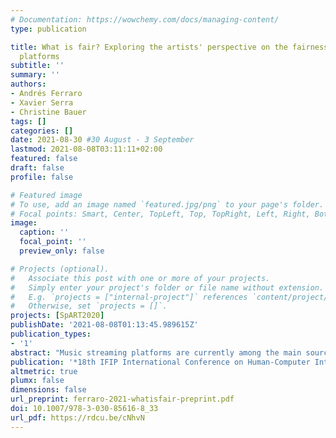 ```yaml
---
# Documentation: https://wowchemy.com/docs/managing-content/
type: publication

title: What is fair? Exploring the artists' perspective on the fairness of music streaming
  platforms
subtitle: ''
summary: ''
authors:
- Andrés Ferraro
- Xavier Serra
- Christine Bauer
tags: []
categories: []
date: 2021-08-30 #30 August - 3 September
lastmod: 2021-08-08T03:11:11+02:00
featured: false
draft: false
profile: false

# Featured image
# To use, add an image named `featured.jpg/png` to your page's folder.
# Focal points: Smart, Center, TopLeft, Top, TopRight, Left, Right, BottomLeft, Bottom, BottomRight.
image:
  caption: ''
  focal_point: ''
  preview_only: false

# Projects (optional).
#   Associate this post with one or more of your projects.
#   Simply enter your project's folder or file name without extension.
#   E.g. `projects = ["internal-project"]` references `content/project/deep-learning/index.md`.
#   Otherwise, set `projects = []`.
projects: [SpART2020]
publishDate: '2021-08-08T01:13:45.989615Z'
publication_types:
- '1'
abstract: "Music streaming platforms are currently among the main sources of music consumption, and the embedded recommender systems significantly influence what the users consume. There is an increasing interest to ensure that those platforms and systems are fair. Yet, we first need to understand what fairness means in such a context. Although artists are the main content providers for music platforms, there is a research gap concerning the artists' perspective. To fill this gap, we conducted interviews with music artists to understand how they are affected by current platforms and what improvements they deem necessary. Using a Qualitative Content Analysis, we identify the aspects that the artists consider relevant for fair platforms. In this paper, we discuss the following aspects derived from the interviews: fragmented presentation, reaching an audience, transparency, influencing users' listening behavior, popularity bias, artists' repertoire size, quotas for local music, gender balance, and new music. For some topics, our findings do not indicate a clear direction about the best way how music platforms should act and function; for other topics, though, there is a clear consensus among our interviewees: for these, the artists have a clear idea of the actions that should be taken so that music platforms will be fair also for the artists."
publication: '*18th IFIP International Conference on Human-Computer Interaction*'
altmetric: true
plumx: false
dimensions: false
url_preprint: ferraro-2021-whatisfair-preprint.pdf
doi: 10.1007/978-3-030-85616-8_33
url_pdf: https://rdcu.be/cNhvN
---
```

